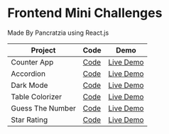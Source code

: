 # Frontend Mini Challenges
 Made By Pancratzia using React.js

 |Project|Code|Demo|
 |-------|----|----|
 |Counter App|[Code](https://github.com/Pancratzia/frontend-mini-challenges/tree/main/01-CounterApp)|[Live Demo](https://pancratzia-counterapp.netlify.app/)|
 |Accordion|[Code](https://github.com/Pancratzia/frontend-mini-challenges/tree/main/02-Accordion)|[Live Demo](https://pancratzia-accordion.netlify.app/)|
 |Dark Mode|[Code](https://github.com/Pancratzia/frontend-mini-challenges/tree/main/03-DarkMode)|[Live Demo](https://pancratzia-darkmode.netlify.app/)|
 |Table Colorizer|[Code](https://github.com/Pancratzia/frontend-mini-challenges/tree/main/04-TableColorizer)|[Live Demo](https://pancratzia-tablecolorizer.netlify.app/)|
 |Guess The Number|[Code](https://github.com/Pancratzia/frontend-mini-challenges/tree/main/05-GuessTheNumber)|[Live Demo](https://pancratzia-guessthenumber.netlify.app/)|
 |Star Rating|[Code](https://github.com/Pancratzia/frontend-mini-challenges/tree/main/06-StarRating)|[Live Demo](https://pancratzia-starrating.netlify.app/)|
